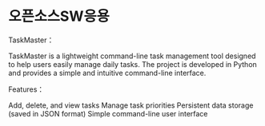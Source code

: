 # 오픈소스SW응용
TaskMaster：

TaskMaster is a lightweight command-line task management tool designed to help users easily manage daily tasks. The project is developed in Python and provides a simple and intuitive command-line interface.

Features：

Add, delete, and view tasks
Manage task priorities
Persistent data storage (saved in JSON format)
Simple command-line user interface
